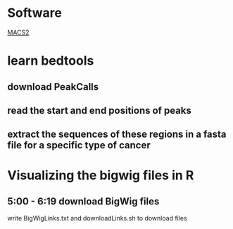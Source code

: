 # Software
[MACS2](https://www.ncbi.nlm.nih.gov/pmc/articles/PMC3868217/)

# learn bedtools
## download PeakCalls
## read the start and end positions of peaks
## extract the sequences of these regions in a fasta file for a specific type of cancer

# Visualizing the bigwig files in R
## 5:00 - 6:19 download BigWig files
write BigWigLinks.txt and downloadLinks.sh to download files

<!--stackedit_data:
eyJoaXN0b3J5IjpbLTE2MjI1ODUwMTksLTcxOTA5ODIxMiw3Mj
g3NzgxMzgsLTIwNDE2NDIxMjcsLTE5NjA0NDA1NzUsNTcxMjMx
ODMyXX0=
-->